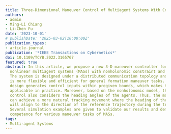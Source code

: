 ```yaml
---
title: Three-Dimensional Maneuver Control of Multiagent Systems With Constrained Input
authors:
- admin
- Ming-Li Chiang
- Li-Chen Fu
date: '2023-10-01'
# publishDate: '2025-03-02T10:00:00Z'
publication_types:
- article-journal
publication: '*IEEE Transactions on Cybernetics*'
doi: 10.1109/TCYB.2022.3165767
featured: true
abstract: In this article, we propose a new 3-D maneuver controller for a class of
  nonlinear multiagent systems (MASs) with nonholonomic constraint and saturated control.
  The system is designed under a distributed communication topology and the controller
  is more flexible and efficient for general formation maneuver tasks. The saturation
  design generates control inputs within pregiven bounds, which makes the system more
  applicable in practice. Moreover, based on the nonholonomic model, the proposed
  control also considers the heading angles of the agents. Thus, the maneuver controller
  can achieve a more natural tracking movement where the heading of the formation
  will align to the direction of the reference trajectory during the tracking motion.
  Several simulation examples are given to validate our results and demonstrate the
  competence for various maneuver tasks of MASs.
tags:
- Multi-agent Systems
---
```


